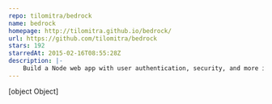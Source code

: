 ```yaml
---
repo: tilomitra/bedrock
name: bedrock
homepage: http://tilomitra.github.io/bedrock/
url: https://github.com/tilomitra/bedrock
stars: 192
starredAt: 2015-02-16T08:55:28Z
description: |-
    Build a Node web app with user authentication, security, and more in under 10 minutes. Now supports React Hot Loading for super-fast development. :ok_hand:
---
```


[object Object]
